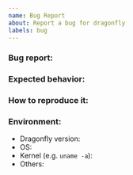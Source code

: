 ```yaml
---
name: Bug Report
about: Report a bug for dragonfly
labels: bug
---
```


### Bug report:

<!-- Please describe what is actually happening -->

### Expected behavior:

<!-- Please describe what you expect to happen -->

### How to reproduce it:

<!-- How can a maintainer reproduce this issue (please be detailed) -->

### Environment:

- Dragonfly version:
- OS:
- Kernel (e.g. `uname -a`):
- Others:
